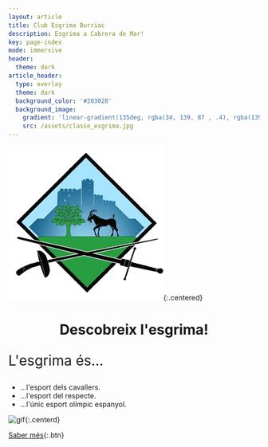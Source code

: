 ```yaml
---
layout: article
title: Club Esgrima Burriac
description: Esgrima a Cabrera de Mar!
key: page-index
mode: immersive
header:
  theme: dark
article_header:
  type: overlay
  theme: dark
  background_color: '#203028'
  background_image:
    gradient: 'linear-gradient(135deg, rgba(34, 139, 87 , .4), rgba(139, 34, 139, .4))'
    src: /assets/classe_esgrima.jpg
---
```


![log](/assets/images/logo/esgrima_burriac.png){:.centered}

<h1 style="text-align: center;"> Descobreix l'esgrima!</h1>
<p style="font-size: 2em">L'esgrima és...

- ...l'esport dels cavallers.
- ...l'esport del respecte.
- ...l'únic esport olímpic espanyol.
</p>

![gif](https://j.gifs.com/yD2L0G.gif){:.centerd}

[Saber més](/faq){:.btn}